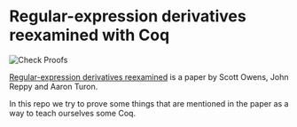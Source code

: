 # Regular-expression derivatives reexamined with Coq

![Check Proofs](https://github.com/paulcadman/regex-reexamined-coq/workflows/Check%20Proofs/badge.svg)

[Regular-expression derivatives reexamined](https://www.ccs.neu.edu/home/turon/re-deriv.pdf) is a paper by Scott Owens, John Reppy and Aaron Turon.

In this repo we try to prove some things that are mentioned in the paper as a way to teach ourselves some Coq.
